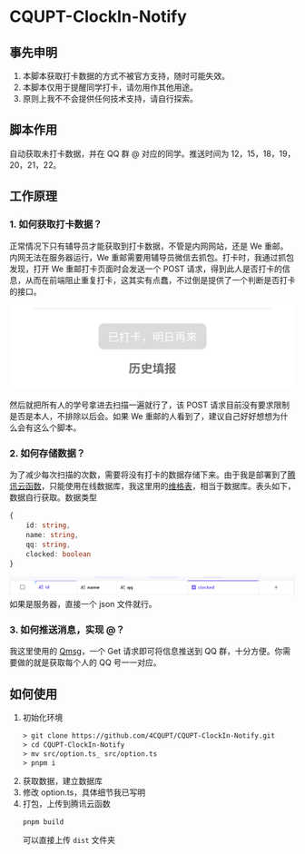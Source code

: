 # CQUPT-ClockIn-Notify

## 事先申明

1. 本脚本获取打卡数据的方式不被官方支持，随时可能失效。
2. 本脚本仅用于提醒同学打卡，请勿用作其他用途。
3. 原则上我不不会提供任何技术支持，请自行探索。

## 脚本作用

自动获取未打卡数据，并在 QQ 群 @ 对应的同学。推送时间为 12，15，18，19，20，21，22。

## 工作原理

### 1. 如何获取打卡数据？

正常情况下只有辅导员才能获取到打卡数据，不管是内网网站，还是 We 重邮。内网无法在服务器运行，We 重邮需要用辅导员微信去抓包。打卡时，我通过抓包发现，打开 We 重邮打卡页面时会发送一个 POST 请求，得到此人是否打卡的信息，从而在前端阻止重复打卡，这其实有点蠢，不过倒是提供了一个判断是否打卡的接口。

![是否打卡](assets/p1.jpg)

然后就把所有人的学号拿进去扫描一遍就行了，该 POST 请求目前没有要求限制是否是本人，不排除以后会。如果 We 重邮的人看到了，建议自己好好想想为什么会有这么个脚本。

### 2. 如何存储数据？

为了减少每次扫描的次数，需要将没有打卡的数据存储下来。由于我是部署到了[腾讯云函数](https://console.cloud.tencent.com/scf)，只能使用在线数据库，我这里用的[维格表](https://vika.cn/)，相当于数据库。表头如下，数据自行获取。数据类型

```ts
{
    id: string,
    name: string,
    qq: string,
    clocked: boolean
}
```

![维格表](assets/p2.png)
如果是服务器，直接一个 json 文件就行。

### 3. 如何推送消息，实现 @？

我这里使用的 [Qmsg](https://qmsg.zendee.cn/api.html)，一个 Get 请求即可将信息推送到 QQ 群，十分方便。你需要做的就是获取每个人的 QQ 号一一对应。

## 如何使用

1. 初始化环境
   ```shell
   > git clone https://github.com/4CQUPT/CQUPT-ClockIn-Notify.git
   > cd CQUPT-ClockIn-Notify
   > mv src/option.ts_ src/option.ts
   > pnpm i
   ```
2. 获取数据，建立数据库
3. 修改 option.ts，具体细节我已写明
4. 打包，上传到腾讯云函数
   ```shell
   pnpm build
   ```
   可以直接上传 `dist` 文件夹
